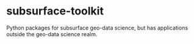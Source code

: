# subsurface-toolkit
Python packages for subsurface geo-data science, but has applications outside the geo-data science realm.
